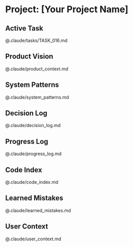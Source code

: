 # Project: [Your Project Name]

## Active Task
@.claude/tasks/TASK_016.md
<!-- IMPORTANT: Never edit this file to mark a task complete. Use /complete-task command instead. -->

## Product Vision
@.claude/product_context.md

## System Patterns
@.claude/system_patterns.md

## Decision Log
@.claude/decision_log.md

## Progress Log
@.claude/progress_log.md

## Code Index
@.claude/code_index.md

## Learned Mistakes
@.claude/learned_mistakes.md

## User Context
@.claude/user_context.md

